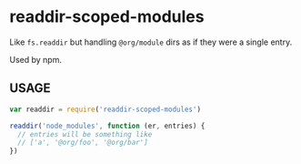 # readdir-scoped-modules

Like `fs.readdir` but handling `@org/module` dirs as if they were
a single entry.

Used by npm.










<extoc></extoc>

## USAGE

```javascript
var readdir = require('readdir-scoped-modules')

readdir('node_modules', function (er, entries) {
  // entries will be something like
  // ['a', '@org/foo', '@org/bar']
})
```

